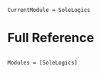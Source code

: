 ```@meta
CurrentModule = SoleLogics
```

# Full Reference

```@index
```

```@autodocs
Modules = [SoleLogics]
```
